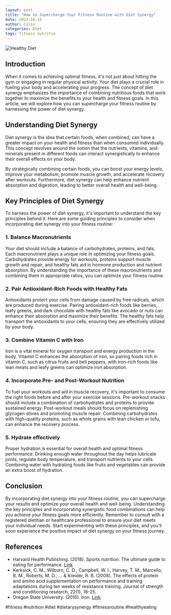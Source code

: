 ```yaml
---
layout: post
title: "How to Supercharge Your Fitness Routine with Diet Synergy"
date: 2023-10-16
author: Colin
categories: Diet
tags: fitness nutritio
---
```


![Healthy Diet](https://source.unsplash.com/1600x900/?diet)

## Introduction

When it comes to achieving optimal fitness, it's not just about hitting the gym or engaging in regular physical activity. Your diet plays a crucial role in fueling your body and accelerating your progress. The concept of diet synergy emphasizes the importance of combining nutritious foods that work together to maximize the benefits to your health and fitness goals. In this article, we will explore how you can supercharge your fitness routine by harnessing the power of diet synergy.

## Understanding Diet Synergy

Diet synergy is the idea that certain foods, when combined, can have a greater impact on your health and fitness than when consumed individually. This concept revolves around the notion that the nutrients, vitamins, and minerals present in different foods can interact synergistically to enhance their overall effects on your body.

By strategically combining certain foods, you can boost your energy levels, improve your metabolism, promote muscle growth, and accelerate recovery after workouts. Furthermore, diet synergy can help enhance nutrient absorption and digestion, leading to better overall health and well-being.

## Key Principles of Diet Synergy

To harness the power of diet synergy, it's important to understand the key principles behind it. Here are some guiding principles to consider when incorporating diet synergy into your fitness routine:

### 1. Balance Macronutrients

Your diet should include a balance of carbohydrates, proteins, and fats. Each macronutrient plays a unique role in optimizing your fitness goals. Carbohydrates provide energy for workouts, proteins support muscle growth and repair, and healthy fats aid in hormone production and nutrient absorption. By understanding the importance of these macronutrients and combining them in appropriate ratios, you can optimize your fitness routine.

### 2. Pair Antioxidant-Rich Foods with Healthy Fats

Antioxidants protect your cells from damage caused by free radicals, which are produced during exercise. Pairing antioxidant-rich foods like berries, leafy greens, and dark chocolate with healthy fats like avocado or nuts can enhance their absorption and maximize their benefits. The healthy fats help transport the antioxidants to your cells, ensuring they are effectively utilized by your body.

### 3. Combine Vitamin C with Iron

Iron is a vital mineral for oxygen transport and energy production in the body. Vitamin C enhances the absorption of iron, so pairing foods rich in vitamin C, such as citrus fruits and bell peppers, with iron-rich foods like lean meats and leafy greens can optimize iron absorption.

### 4. Incorporate Pre- and Post-Workout Nutrition

To fuel your workouts and aid in muscle recovery, it's important to consume the right foods before and after your exercise sessions. Pre-workout snacks should include a combination of carbohydrates and proteins to provide sustained energy. Post-workout meals should focus on replenishing glycogen stores and promoting muscle repair. Combining carbohydrates with high-quality proteins, such as whole grains with lean chicken or tofu, can enhance the recovery process.

### 5. Hydrate effectively

Proper hydration is essential for overall health and optimal fitness performance. Drinking enough water throughout the day helps lubricate joints, regulate body temperature, and transport nutrients to your cells. Combining water with hydrating foods like fruits and vegetables can provide an extra boost of hydration.

## Conclusion

By incorporating diet synergy into your fitness routine, you can supercharge your results and optimize your overall health and well-being. Understanding the key principles and incorporating synergistic food combinations can help you achieve your fitness goals more efficiently. Remember to consult with a registered dietitian or healthcare professional to ensure your diet meets your individual needs. Start experimenting with these principles, and you'll soon experience the positive impact of diet synergy on your fitness journey.

## References

- Harvard Health Publishing. (2018). Sports nutrition: The ultimate guide to eating for performance. [Link](https://www.health.harvard.edu/newsletter_article/sports-nutrition-the-ultimate-guide-to-eating-for-performance)
- Kerksick, C. M., Wilborn, C. D., Campbell, W. I., Harvey, T. M., Marcello, B. M., Roberts, M. D., ... & Kreider, R. B. (2008). The effects of protein and amino acid supplementation on performance and training adaptations during ten weeks of resistance training. Journal of strength and conditioning research, 22(1), 18-25.
- Oregon State University. (2016). Iron. [Link](https://lpi.oregonstate.edu/mic/minerals/iron)

#fitness #nutrition #diet #dietarysynergy #fitnessroutine #healthyeating